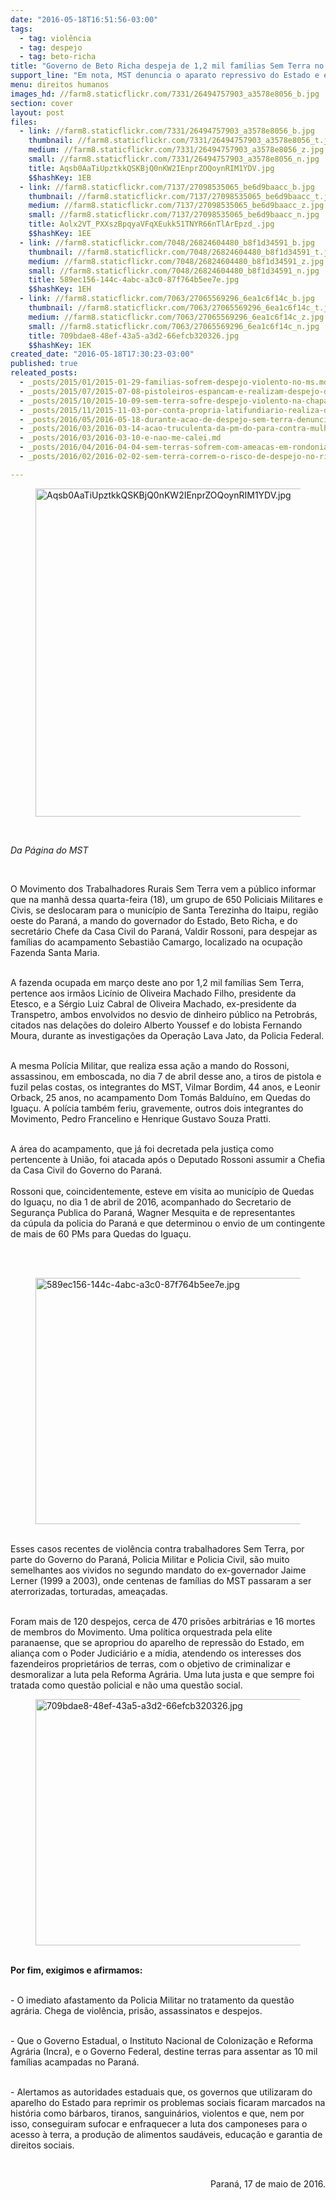 ```yaml
---
date: "2016-05-18T16:51:56-03:00"
tags:
  - tag: violência
  - tag: despejo
  - tag: beto-richa
title: "Governo de Beto Richa despeja de 1,2 mil famílias Sem Terra no PR"
support_line: "Em nota, MST denuncia o aparato repressivo do Estado e exige medidas imediatas contra a violência."
menu: direitos humanos
images_hd: //farm8.staticflickr.com/7331/26494757903_a3578e8056_b.jpg
section: cover
layout: post
files:
  - link: //farm8.staticflickr.com/7331/26494757903_a3578e8056_b.jpg
    thumbnail: //farm8.staticflickr.com/7331/26494757903_a3578e8056_t.jpg
    medium: //farm8.staticflickr.com/7331/26494757903_a3578e8056_z.jpg
    small: //farm8.staticflickr.com/7331/26494757903_a3578e8056_n.jpg
    title: Aqsb0AaTiUpztkkQSKBjQ0nKW2IEnprZOQoynRIM1YDV.jpg
    $$hashKey: 1EB
  - link: //farm8.staticflickr.com/7137/27098535065_be6d9baacc_b.jpg
    thumbnail: //farm8.staticflickr.com/7137/27098535065_be6d9baacc_t.jpg
    medium: //farm8.staticflickr.com/7137/27098535065_be6d9baacc_z.jpg
    small: //farm8.staticflickr.com/7137/27098535065_be6d9baacc_n.jpg
    title: Aolx2VT_PXXszBpqyaVFqXEukk51TNYR66nTlArEpzd_.jpg
    $$hashKey: 1EE
  - link: //farm8.staticflickr.com/7048/26824604480_b8f1d34591_b.jpg
    thumbnail: //farm8.staticflickr.com/7048/26824604480_b8f1d34591_t.jpg
    medium: //farm8.staticflickr.com/7048/26824604480_b8f1d34591_z.jpg
    small: //farm8.staticflickr.com/7048/26824604480_b8f1d34591_n.jpg
    title: 589ec156-144c-4abc-a3c0-87f764b5ee7e.jpg
    $$hashKey: 1EH
  - link: //farm8.staticflickr.com/7063/27065569296_6ea1c6f14c_b.jpg
    thumbnail: //farm8.staticflickr.com/7063/27065569296_6ea1c6f14c_t.jpg
    medium: //farm8.staticflickr.com/7063/27065569296_6ea1c6f14c_z.jpg
    small: //farm8.staticflickr.com/7063/27065569296_6ea1c6f14c_n.jpg
    title: 709bdae8-48ef-43a5-a3d2-66efcb320326.jpg
    $$hashKey: 1EK
created_date: "2016-05-18T17:30:23-03:00"
published: true
releated_posts:
  - _posts/2015/01/2015-01-29-familias-sofrem-despejo-violento-no-ms.md
  - _posts/2015/07/2015-07-08-pistoleiros-espancam-e-realizam-despejo-de-familias-sem-terra.md
  - _posts/2015/10/2015-10-09-sem-terra-sofre-despejo-violento-na-chapada-diamantina.md
  - _posts/2015/11/2015-11-03-por-conta-propria-latifundiario-realiza-despejo-violento-contra-familias-sem-terra.md
  - _posts/2016/05/2016-05-18-durante-acao-de-despejo-sem-terra-denunciam-abuso-de-poder-do-judiciario-na-bahia.md
  - _posts/2016/03/2016-03-14-acao-truculenta-da-pm-do-para-contra-mulheres-sem-terra-sera-investigada.md
  - _posts/2016/03/2016-03-10-e-nao-me-calei.md
  - _posts/2016/04/2016-04-04-sem-terras-sofrem-com-ameacas-em-rondonia.md
  - _posts/2016/02/2016-02-02-sem-terra-correm-o-risco-de-despejo-no-rio-grande-do-norte.md

---
```

<figure class="image"><img alt="Aqsb0AaTiUpztkkQSKBjQ0nKW2IEnprZOQoynRIM1YDV.jpg" height="525" src="//farm8.staticflickr.com/7331/26494757903_a3578e8056_b.jpg" width="700" />
<figcaption></figcaption>
</figure>

<p>&nbsp;</p>

<p><em>Da P&aacute;gina do MST&nbsp;</em></p>

<p>&nbsp;</p>

<p>O Movimento dos Trabalhadores Rurais Sem Terra vem a p&uacute;blico informar que na manh&atilde; dessa quarta-feira (18), um grupo de 650 Policiais Militares e Civis, se deslocaram para o munic&iacute;pio de Santa Terezinha do Itaipu, regi&atilde;o oeste do Paran&aacute;, a mando do governador&nbsp;do Estado, Beto Richa, e do secret&aacute;rio Chefe da Casa Civil do Paran&aacute;, Valdir Rossoni, para despejar as fam&iacute;lias do acampamento Sebasti&atilde;o Camargo, localizado na ocupa&ccedil;&atilde;o Fazenda Santa Maria.</p>

<p><br />
A fazenda ocupada em mar&ccedil;o deste ano por 1,2 mil fam&iacute;lias Sem Terra, pertence aos irm&atilde;os Lic&iacute;nio de Oliveira Machado Filho, presidente da Etesco, e a S&eacute;rgio Luiz Cabral de Oliveira Machado, ex-presidente da Transpetro, ambos envolvidos no desvio de dinheiro p&uacute;blico na Petrobr&aacute;s, citados nas dela&ccedil;&otilde;es do doleiro Alberto Youssef e do lobista Fernando Moura, durante as investiga&ccedil;&otilde;es da Opera&ccedil;&atilde;o Lava Jato, da Policia Federal.</p>

<p><br />
A mesma Pol&iacute;cia Militar, que realiza essa a&ccedil;&atilde;o a mando do Rossoni, assassinou, em emboscada, no dia 7 de abril desse ano, a tiros de pistola e fuzil pelas costas, os integrantes do MST, Vilmar Bordim, 44 anos, e Leonir Orback, 25 anos, no acampamento Dom Tom&aacute;s Baldu&iacute;no, em Quedas do Igua&ccedil;u. A pol&iacute;cia tamb&eacute;m feriu, gravemente, outros dois integrantes do Movimento, Pedro Francelino e Henrique Gustavo Souza Pratti.</p>

<p><br />
A &aacute;rea do acampamento, que j&aacute; foi decretada pela justi&ccedil;a como pertencente &agrave;&nbsp;Uni&atilde;o, foi atacada ap&oacute;s o Deputado Rossoni assumir a Chefia da Casa Civil do Governo do Paran&aacute;.<br />
<br />
Rossoni que, coincidentemente, esteve em visita ao munic&iacute;pio de Quedas do Igua&ccedil;u, no dia 1 de abril de 2016, acompanhado do Secretario de Seguran&ccedil;a Publica do Paran&aacute;, Wagner Mesquita e&nbsp;de&nbsp;representantes da&nbsp;c&uacute;pula&nbsp;da policia do Paran&aacute; e que&nbsp;determinou&nbsp;o envio de um contingente de mais de 60 PMs para Quedas do Igua&ccedil;u.</p>

<p><br />
&nbsp;</p>

<figure class="image"><img alt="589ec156-144c-4abc-a3c0-87f764b5ee7e.jpg" height="394" src="//farm8.staticflickr.com/7048/26824604480_b8f1d34591_b.jpg" width="700" />
<figcaption></figcaption>
</figure>

<p><br />
Esses casos recentes de viol&ecirc;ncia contra trabalhadores Sem Terra, por parte do Governo do Paran&aacute;, Policia Militar e Policia Civil, s&atilde;o muito semelhantes aos vividos no segundo mandato do ex-governador Jaime Lerner (1999 a 2003), onde centenas de fam&iacute;lias do MST passaram a ser aterrorizadas, torturadas, amea&ccedil;adas.&nbsp;</p>

<p><br />
Foram mais de 120 despejos, cerca de 470 pris&otilde;es arbitr&aacute;rias e 16 mortes de membros do Movimento. Uma pol&iacute;tica orquestrada pela elite paranaense, que se apropriou do aparelho de repress&atilde;o do Estado, em alian&ccedil;a com o Poder Judici&aacute;rio e a m&iacute;dia, atendendo os interesses dos fazendeiros propriet&aacute;rios de terras, com o objetivo de criminalizar e desmoralizar a luta pela Reforma Agr&aacute;ria. Uma&nbsp;luta justa e que sempre foi tratada como quest&atilde;o policial e n&atilde;o uma quest&atilde;o social.</p>

<figure class="image"><img alt="709bdae8-48ef-43a5-a3d2-66efcb320326.jpg" height="394" src="//farm8.staticflickr.com/7063/27065569296_6ea1c6f14c_b.jpg" width="700" />
<figcaption></figcaption>
</figure>

<p><br />
<strong>Por fim, exigimos e afirmamos:</strong></p>

<p><br />
- O imediato afastamento da Policia Militar no tratamento da quest&atilde;o agr&aacute;ria. Chega de viol&ecirc;ncia, pris&atilde;o, assassinatos e despejos.</p>

<p><br />
- Que o Governo Estadual, o Instituto Nacional de Coloniza&ccedil;&atilde;o e Reforma Agr&aacute;ria (Incra), e o Governo Federal, destine terras para assentar as 10 mil fam&iacute;lias acampadas no Paran&aacute;.</p>

<p><br />
- Alertamos as autoridades estaduais que, os governos que utilizaram do aparelho do Estado para reprimir os problemas sociais ficaram marcados na hist&oacute;ria como b&aacute;rbaros, tiranos, sanguin&aacute;rios, violentos&nbsp;e que, nem por isso, conseguiram sufocar e enfraquecer a luta dos camponeses para o acesso &agrave;&nbsp;terra, a produ&ccedil;&atilde;o de alimentos saud&aacute;veis,&nbsp;educa&ccedil;&atilde;o&nbsp;e garantia de direitos sociais.</p>

<p>&nbsp;</p>

<p style="text-align: right;">Paran&aacute;, 17&nbsp;de maio de 2016.</p>
